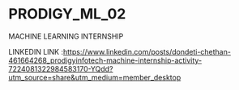 # PRODIGY_ML_02
MACHINE LEARNING INTERNSHIP

LINKEDIN LINK :https://www.linkedin.com/posts/dondeti-chethan-461664268_prodigyinfotech-machine-internship-activity-7224081322984583170-YQdd?utm_source=share&utm_medium=member_desktop
